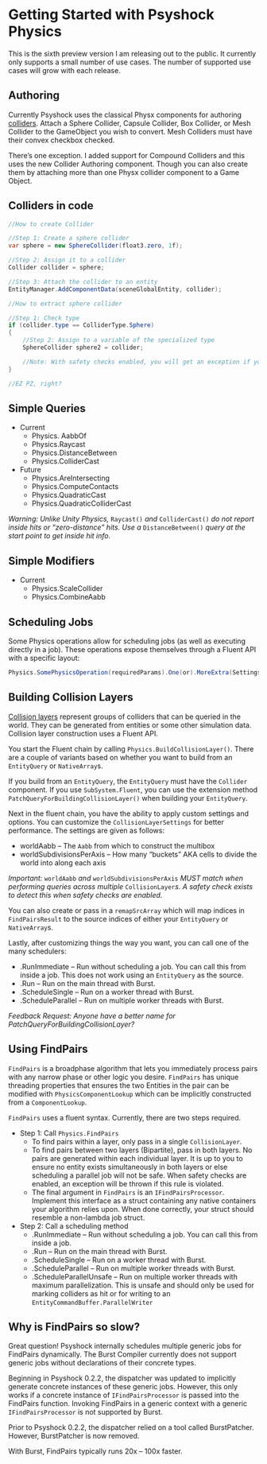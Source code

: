 # Getting Started with Psyshock Physics

This is the sixth preview version I am releasing out to the public. It currently
only supports a small number of use cases. The number of supported use cases
will grow with each release.

## Authoring

Currently Psyshock uses the classical Physx components for authoring
[colliders](Colliders.md). Attach a Sphere Collider, Capsule Collider, Box
Collider, or Mesh Collider to the GameObject you wish to convert. Mesh Colliders
must have their convex checkbox checked.

There’s one exception. I added support for Compound Colliders and this uses the
new Collider Authoring component. Though you can also create them by attaching
more than one Physx collider component to a Game Object.

## Colliders in code

```csharp
//How to create Collider

//Step 1: Create a sphere collider
var sphere = new SphereCollider(float3.zero, 1f);

//Step 2: Assign it to a collider
Collider collider = sphere;

//Step 3: Attach the collider to an entity
EntityManager.AddComponentData(sceneGlobalEntity, collider);

//How to extract sphere collider

//Step 1: Check type
if (collider.type == ColliderType.Sphere)
{
    //Step 2: Assign to a variable of the specialized type
    SphereCollider sphere2 = collider;

    //Note: With safety checks enabled, you will get an exception if you cast to the wrong type.
}

//EZ PZ, right?
```

## Simple Queries

-   Current
    -   Physics. AabbOf
    -   Physics.Raycast
    -   Physics.DistanceBetween
    -   Physics.ColliderCast
-   Future
    -   Physics.AreIntersecting
    -   Physics.ComputeContacts
    -   Physics.QuadraticCast
    -   Physics.QuadraticColliderCast

*Warning: Unlike Unity Physics,* `Raycast()` *and* `ColliderCast()` *do not
report inside hits or “zero-distance” hits. Use a* `DistanceBetween()` *query at
the start point to get inside hit info.*

## Simple Modifiers

-   Current
    -   Physics.ScaleCollider
    -   Physics.CombineAabb

## Scheduling Jobs

Some Physics operations allow for scheduling jobs (as well as executing directly
in a job). These operations expose themselves through a Fluent API with a
specific layout:

```csharp
Physics.SomePhysicsOperation(requiredParams).One(or).MoreExtra(Settings).Scheduler();
```

## Building Collision Layers

[Collision layers](Collision%20Layers.md) represent groups of colliders that can
be queried in the world. They can be generated from entities or some other
simulation data. Collision layer construction uses a Fluent API.

You start the Fluent chain by calling `Physics.BuildCollisionLayer()`. There are
a couple of variants based on whether you want to build from an `EntityQuery` or
`NativeArray`s.

If you build from an `EntityQuery`, the `EntityQuery` must have the `Collider`
component. If you use `SubSystem.Fluent`, you can use the extension method
`PatchQueryForBuildingCollisionLayer()` when building your `EntityQuery`.

Next in the fluent chain, you have the ability to apply custom settings and
options. You can customize the `CollisionLayerSettings` for better performance.
The settings are given as follows:

-   worldAabb – The `Aabb` from which to construct the multibox
-   worldSubdivisionsPerAxis – How many “buckets” AKA cells to divide the world
    into along each axis

*Important:* `worldAabb` *and* `worldSubdivisionsPerAxis` *MUST match when
performing queries across multiple* `CollisionLayer`*s. A safety check exists to
detect this when safety checks are enabled.*

You can also create or pass in a `remapSrcArray` which will map indices in
`FindPairsResult` to the source indices of either your `EntityQuery` or
`NativeArray`s.

Lastly, after customizing things the way you want, you can call one of the many
schedulers:

-   .RunImmediate – Run without scheduling a job. You can call this from inside
    a job. This does not work using an `EntityQuery` as the source.
-   .Run – Run on the main thread with Burst.
-   .ScheduleSingle – Run on a worker thread with Burst.
-   .ScheduleParallel – Run on multiple worker threads with Burst.

*Feedback Request: Anyone have a better name for
PatchQueryForBuildingCollisionLayer?*

## Using FindPairs

`FindPairs` is a broadphase algorithm that lets you immediately process pairs
with any narrow phase or other logic you desire. `FindPairs` has unique
threading properties that ensures the two Entities in the pair can be modified
with `PhysicsComponentLookup` which can be implicitly constructed from a
`ComponentLookup`.

`FindPairs` uses a fluent syntax. Currently, there are two steps required.

-   Step 1: Call `Physics.FindPairs`
    -   To find pairs within a layer, only pass in a single `CollisionLayer`.
    -   To find pairs between two layers (Bipartite), pass in both layers. No
        pairs are generated within each individual layer. It is up to you to
        ensure no entity exists simultaneously in both layers or else scheduling
        a parallel job will not be safe. When safety checks are enabled, an
        exception will be thrown if this rule is violated.
    -   The final argument in `FindPairs` is an `IFindPairsProcessor`. Implement
        this interface as a struct containing any native containers your
        algorithm relies upon. When done correctly, your struct should resemble
        a non-lambda job struct.
-   Step 2: Call a scheduling method
    -   .RunImmediate – Run without scheduling a job. You can call this from
        inside a job.
    -   .Run – Run on the main thread with Burst.
    -   .ScheduleSingle – Run on a worker thread with Burst.
    -   .ScheduleParallel – Run on multiple worker threads with Burst.
    -   .ScheduleParallelUnsafe – Run on multiple worker threads with maximum
        parallelization. This is unsafe and should only be used for marking
        colliders as hit or for writing to an
        `EntityCommandBuffer.ParallelWriter`

## Why is FindPairs so slow?

Great question! Psyshock internally schedules multiple generic jobs for
FindPairs dynamically. The Burst Compiler currently does not support generic
jobs without declarations of their concrete types.

Beginning in Psyshock 0.2.2, the dispatcher was updated to implicitly generate
concrete instances of these generic jobs. However, this only works if a concrete
instance of `IFindPairsProcessor` is passed into the FindPairs function.
Invoking FindPairs in a generic context with a generic `IFindPairsProcessor` is
not supported by Burst.

Prior to Psyshock 0.2.2, the dispatcher relied on a tool called BurstPatcher.
However, BurstPatcher is now removed.

With Burst, FindPairs typically runs 20x – 100x faster.
